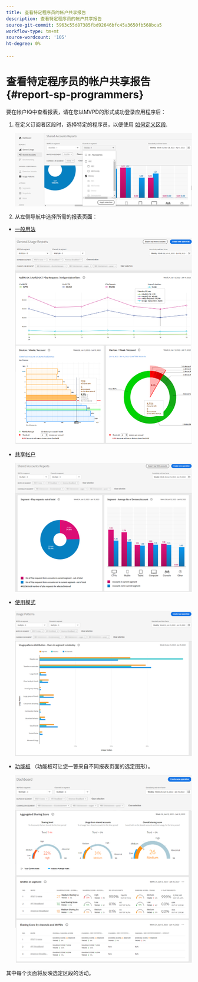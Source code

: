 ```yaml
---
title: 查看特定程序员的帐户共享报告
description: 查看特定程序员的帐户共享报告
source-git-commit: 5963c55d87385fbd92646bfc45a3650fb568bca5
workflow-type: tm+mt
source-wordcount: '105'
ht-degree: 0%

---
```


# 查看特定程序员的帐户共享报告 {#report-sp-programmers}

要在帐户IQ中查看报表，请在您以MVPD的形式成功登录应用程序后：

1. 在定义订阅者区段时，选择特定的程序员，以便使用 [如何定义区段](/help/AccountIQ/howto-select-segment-timeframe.md).

   ![选择渠道](assets/programmer-selection.png)


1. 从左侧导航中选择所需的报表页面：

* [一般用法](/help/AccountIQ/general-usage-reports.md)

   ![](assets/specific-mvpd-gen-usage.png)
* [共享帐户](/help/AccountIQ/shared-acc-reports.md)

   ![](assets/specific-mvpd-shared-acc.png)
* [使用模式](/help/AccountIQ/usage-patterns.md)

   ![](assets/specific-mvpd-usage-pattern.png)

* [功能板](/help/AccountIQ/dashboard.md) （功能板可让您一瞥来自不同报表页面的选定图形）。

   ![](assets/specific-mvpd-dashboard.png)

其中每个页面将反映选定区段的活动。
